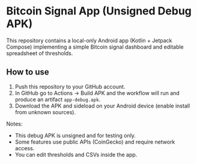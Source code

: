 # Bitcoin Signal App (Unsigned Debug APK)

This repository contains a local-only Android app (Kotlin + Jetpack Compose) implementing a simple Bitcoin signal dashboard and editable spreadsheet of thresholds.

## How to use

1. Push this repository to your GitHub account.
2. In GitHub go to Actions → Build APK and the workflow will run and produce an artifact `app-debug.apk`.
3. Download the APK and sideload on your Android device (enable install from unknown sources).

Notes:
- This debug APK is unsigned and for testing only.
- Some features use public APIs (CoinGecko) and require network access.
- You can edit thresholds and CSVs inside the app.

